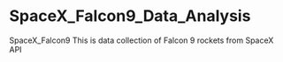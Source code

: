 # SpaceX_Falcon9_Data_Analysis
SpaceX_Falcon9
This is data collection of Falcon 9 rockets from SpaceX API
